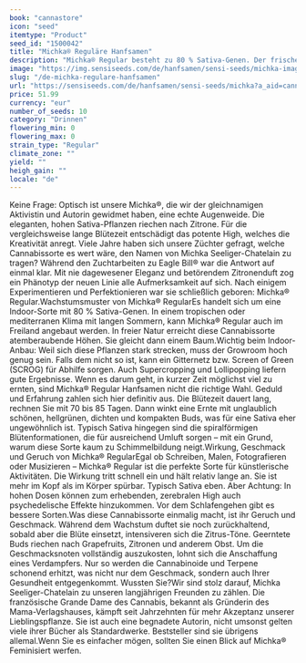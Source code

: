 ```yaml
---
book: "cannastore"
icon: "seed"
itemtype: "Product"
seed_id: "1500042"
title: "Michka® Reguläre Hanfsamen"
description: "Michka® Regular besteht zu 80 % Sativa-Genen. Der frische Zitronengeschmack entschädigt für die lange Blütezeit von ca. 75 Tagen. Energetisches High."
image: "https://img.sensiseeds.com/de/hanfsamen/sensi-seeds/michka-image.png"
slug: "/de-michka-regulare-hanfsamen"
url: "https://sensiseeds.com/de/hanfsamen/sensi-seeds/michka?a_aid=cannastore"
price: 51.99
currency: "eur"
number_of_seeds: 10
category: "Drinnen"
flowering_min: 0
flowering_max: 0
strain_type: "Regular"
climate_zone: ""
yield: ""
heigh_gain: ""
locale: "de"
---
```

Keine Frage: Optisch ist unsere Michka®, die wir der gleichnamigen Aktivistin und Autorin gewidmet haben, eine echte Augenweide. Die eleganten, hohen Sativa-Pflanzen riechen nach Zitrone. Für die vergleichsweise lange Blütezeit entschädigt das potente High, welches die Kreativität anregt. Viele Jahre haben sich unsere Züchter gefragt, welche Cannabissorte es wert wäre, den Namen von Michka Seeliger-Chatelain zu tragen? Während den Zuchtarbeiten zu Eagle Bill® war die Antwort auf einmal klar. Mit nie dagewesener Eleganz und betörendem Zitronenduft zog ein Phänotyp der neuen Linie alle Aufmerksamkeit auf sich. Nach einigem Experimentieren und Perfektionieren war sie schließlich geboren: Michka® Regular.Wachstumsmuster von Michka® RegularEs handelt sich um eine Indoor-Sorte mit 80 % Sativa-Genen. In einem tropischen oder mediterranen Klima mit langen Sommern, kann Michka® Regular auch im Freiland angebaut werden. In freier Natur erreicht diese Cannabissorte atemberaubende Höhen. Sie gleicht dann einem Baum.Wichtig beim Indoor-Anbau: Weil sich diese Pflanzen stark strecken, muss der Growroom hoch genug sein. Falls dem nicht so ist, kann ein Gitternetz bzw. Screen of Green (SCROG) für Abhilfe sorgen. Auch Supercropping und Lollipopping liefern gute Ergebnisse. Wenn es darum geht, in kurzer Zeit möglichst viel zu ernten, sind Michka® Regular Hanfsamen nicht die richtige Wahl. Geduld und Erfahrung zahlen sich hier definitiv aus. Die Blütezeit dauert lang, rechnen Sie mit 70 bis 85 Tagen. Dann winkt eine Ernte mit unglaublich schönen, hellgrünen, dichten und kompakten Buds, was für eine Sativa eher ungewöhnlich ist. Typisch Sativa hingegen sind die spiralförmigen Blütenformationen, die für ausreichend Umluft sorgen – mit ein Grund, warum diese Sorte kaum zu Schimmelbildung neigt.Wirkung, Geschmack und Geruch von Michka® RegularEgal ob Schreiben, Malen, Fotografieren oder Musizieren – Michka® Regular ist die perfekte Sorte für künstlerische Aktivitäten. Die Wirkung tritt schnell ein und hält relativ lange an. Sie ist mehr im Kopf als im Körper spürbar. Typisch Sativa eben. Aber Achtung: In hohen Dosen können zum erhebenden, zerebralen High auch psychedelische Effekte hinzukommen. Vor dem Schlafengehen gibt es bessere Sorten.Was diese Cannabissorte einmalig macht, ist ihr Geruch und Geschmack. Während dem Wachstum duftet sie noch zurückhaltend, sobald aber die Blüte einsetzt, intensiveren sich die Zitrus-Töne. Geerntete Buds riechen nach Grapefruits, Zitronen und anderem Obst. Um die Geschmacksnoten vollständig auszukosten, lohnt sich die Anschaffung eines Verdampfers. Nur so werden die Cannabinoide und Terpene schonend erhitzt, was nicht nur dem Geschmack, sondern auch Ihrer Gesundheit entgegenkommt. Wussten Sie?Wir sind stolz darauf, Michka Seeliger-Chatelain zu unseren langjährigen Freunden zu zählen. Die französische Grande Dame des Cannabis, bekannt als Gründerin des Mama-Verlagshauses, kämpft seit Jahrzehnten für mehr Akzeptanz unserer Lieblingspflanze. Sie ist auch eine begnadete Autorin, nicht umsonst gelten viele ihrer Bücher als Standardwerke. Beststeller sind sie übrigens allemal.Wenn Sie es einfacher mögen, sollten Sie einen Blick auf Michka® Feminisiert werfen.
